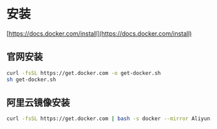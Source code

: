 # 安装

[https://docs.docker.com/install](https://docs.docker.com/install)

## 官网安装

```bash
curl -fsSL https://get.docker.com -o get-docker.sh
sh get-docker.sh
```

## 阿里云镜像安装

```bash
curl -fsSL https://get.docker.com | bash -s docker --mirror Aliyun
```
